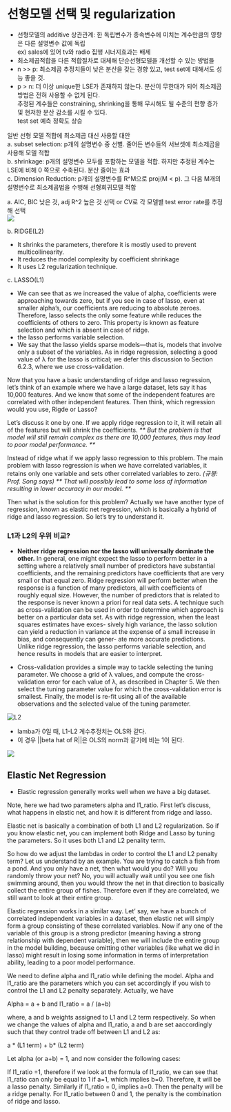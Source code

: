 
# 선형모델 선택 및 regularization

- 선형모델의 additive 상관관계: 한 독립변수가 종속변수에 미치는 계수만큼의 영향은 다른 설명변수 값에 독립<br/>
    ex) sales에 있어 tv와 radio 집행 시너지효과는 배제
- 최소제곱적합을 다른 적합절차로 대체해 단순선형모델을 개선할 수 있는 방법들
- n >> p: 최소제곱 추정치들이 낮은 분산을 갖는 경향 있고, test set에 대해서도 성능 좋을 것. 
- p > n: 더 이상 unique한 LSE가 존재하지 않는다. 분산이 무한대가 되어 최소제곱 방법은 전혀 사용할 수 없게 된다. <br/>
    추정된 계수들은 constraining, shrinking을 통해 무시해도 될 수준의 편향 증가 및 현저한 분산 감소를 시킬 수 있다. <br/>
    test set 예측 정확도 상승

일반 선형 모델 적합에 최소제곱 대신 사용할 대안<br/>
    a. subset selection: p개의 설명변수 중 선별. 줄어든 변수들의 서브셋에 최소제곱을 사용해 모델 적합 <br/>
    b. shrinkage: p개의 설명변수 모두를 포함하는 모델을 적합. 하지만 추정된 계수는 LSE에 비해 0 쪽으로 수축된다. 분산 줄이는 효과 <br/>
    c. Dimension Reduction: p개의 설명변수를 R^M으로 proj(M < p). 그 다음 M개의 설명변수로 최소제곱법을 수행해 선형회귀모델 적합 <br/>

a. AIC, BIC 낮은 것, adj R^2 높은 것 선택 or CV로 각 모델별 test error rate를 추정해 선택<br/>
![](https://media.springernature.com/lw785/springer-static/image/chp%3A10.1007%2F978-1-4614-7138-7_6/MediaObjects/978-1-4614-7138-7_6_Fig3_HTML.gif)

b. RIDGE(L2)
- It shrinks the parameters, therefore it is mostly used to prevent multicollinearity.
- It reduces the model complexity by coefficient shrinkage
- It uses L2 regularization technique.

c. LASSO(L1)
- We can see that as we increased the value of alpha, coefficients were approaching towards zero, but if you see in case of lasso, even at smaller alpha’s, our coefficients are reducing to absolute zeroes. Therefore, lasso selects the only some feature while reduces the coefficients of others to zero. This property is known as feature selection and which is absent in case of ridge.
- the lasso performs variable selection.
- We say that the lasso yields sparse models—that is, models that involve only a subset of the variables. As in ridge regression, selecting a good value of λ for the lasso is critical; we defer this discussion to Section 6.2.3, where we use cross-validation.

Now that you have a basic understanding of ridge and lasso regression, let’s think of an example where we have a large dataset, lets say it has 10,000 features. And we know that some of the independent features are correlated with other independent features. Then think, which regression would you use, Rigde or Lasso?

Let’s discuss it one by one. If we apply ridge regression to it, it will retain all of the features but will shrink the coefficients. _** But the problem is that model will still remain complex as there are 10,000 features, thus may lead to poor model performance. **_

Instead of ridge what if we apply lasso regression to this problem. The main problem with lasso regression is when we have correlated variables, it retains only one variable and sets other correlated variables to zero. _(규봉: Prof. Song says) ** That will possibly lead to some loss of information resulting in lower accuracy in our model. **_

Then what is the solution for this problem? Actually we have another type of regression, known as elastic net regression, which is basically a hybrid of ridge and lasso regression. So let’s try to understand it.

### L1과 L2의 우위 비교?

- **Neither ridge regression nor the lasso will universally dominate the other.** In general, one might expect the lasso to perform better in a setting where a relatively small number of predictors have substantial coefficients, and the remaining predictors have coefficients that are very small or that equal zero. Ridge regression will perform better when the response is a function of many predictors, all with coefficients of roughly equal size. However, the number of predictors that is related to the response is never known a priori for real data sets. A technique such as cross-validation can be used in order to determine which approach is better on a particular data set.
As with ridge regression, when the least squares estimates have exces- sively high variance, the lasso solution can yield a reduction in variance at the expense of a small increase in bias, and consequently can gener- ate more accurate predictions. Unlike ridge regression, the lasso performs variable selection, and hence results in models that are easier to interpret.

- Cross-validation provides a simple way to tackle selecting the tuning parameter. We choose a grid of λ values, and compute the cross-validation error for each value of λ, as described in Chapter 5. We then select the tuning parameter value for which the cross-validation error is smallest. Finally, the model is re-fit using all of the available observations and the selected value of the tuning parameter.

![L2](https://media.springernature.com/lw785/springer-static/image/chp%3A10.1007%2F978-1-4614-7138-7_6/MediaObjects/978-1-4614-7138-7_6_Fig12_HTML.gif)

- lamba가 0일 때, L1-L2 계수추정치는 OLS와 같다.
- 이 경우 ||beta hat of R||은 OLS의 norm과 같기에 비는 1이 된다.

![](https://media.springernature.com/lw785/springer-static/image/chp%3A10.1007%2F978-1-4614-7138-7_6/MediaObjects/978-1-4614-7138-7_6_Fig4_HTML.gif)

## Elastic Net Regression

- Elastic regression generally works well when we have a big dataset.

Note, here we had two parameters alpha and l1_ratio. First let’s discuss, what happens in elastic net, and how it is different from ridge and lasso.

Elastic net is basically a combination of both L1 and L2 regularization. So if you know elastic net, you can implement both Ridge and Lasso by tuning the parameters. So it uses both L1 and L2 penality term.

So how do we adjust the lambdas in order to control the L1 and L2 penalty term? Let us understand by an example. You are trying to catch a fish from a pond. And you only have a net, then what would you do? Will you randomly throw your net? No, you will actually wait until you see one fish swimming around, then you would throw the net in that direction to basically collect the entire group of fishes. Therefore even if they are correlated, we still want to look at their entire group.

Elastic regression works in a similar way. Let’ say, we have a bunch of correlated independent variables in a dataset, then elastic net will simply form a group consisting of these correlated variables. Now if any one of the variable of this group is a strong predictor (meaning having a strong relationship with dependent variable), then we will include the entire group in the model building, because omitting other variables (like what we did in lasso) might result in losing some information in terms of interpretation ability, leading to a poor model performance.

We need to define alpha and l1_ratio while defining the model. Alpha and l1_ratio are the parameters which you can set accordingly if you wish to control the L1 and L2 penalty separately. Actually, we have

Alpha = a + b           and     l1_ratio =  a / (a+b)

where, a and b weights assigned to L1 and L2 term respectively. So when we change the values of alpha and l1_ratio, a and b are set aaccordingly such that they control trade off between L1 and L2 as:

a * (L1 term) + b* (L2 term)

Let alpha (or a+b) = 1, and now consider the following cases:

If l1_ratio =1, therefore if we look at the formula of l1_ratio, we can see that l1_ratio can only be equal to 1 if a=1, which implies b=0. Therefore, it will be a lasso penalty.
Similarly if l1_ratio = 0, implies a=0. Then the penalty will be a ridge penalty.
For l1_ratio between 0 and 1, the penalty is the combination of ridge and lasso.
